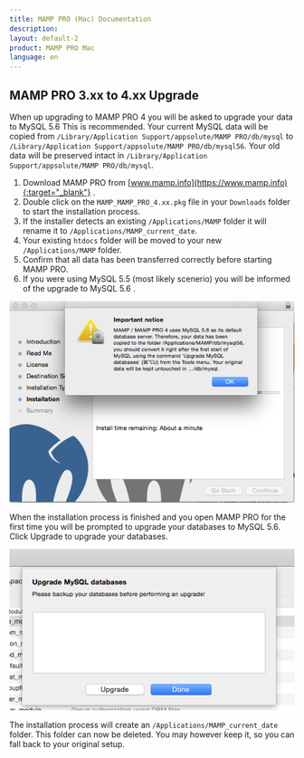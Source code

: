 ```yaml
---
title: MAMP PRO (Mac) Documentation
description: 
layout: default-2
product: MAMP PRO Mac
language: en
---
```


## MAMP PRO 3.xx to 4.xx Upgrade

When up upgrading to MAMP PRO 4 you will be asked to upgrade your data to MySQL 5.6 This is recommended. Your current MySQL data will be copied from `/Library/Application Support/appsolute/MAMP PRO/db/mysql` to  `/Library/Application Support/appsolute/MAMP PRO/db/mysql56`. Your old data will be preserved intact in  `/Library/Application Support/appsolute/MAMP PRO/db/mysql`.

1. Download MAMP PRO from [www.mamp.info](https://www.mamp.info){:target="_blank"} .
2. Double click on the `MAMP_MAMP_PRO_4.xx.pkg` file in your `Downloads` folder to start the installation process.
3. If the installer detects an existing `/Applications/MAMP` folder it will rename it to `/Applications/MAMP_current_date`.
4. Your existing `htdocs` folder will be moved to your new `/Applications/MAMP` folder.
5. Confirm that all data has been transferred correctly before starting MAMP PRO.
6. If you were using MySQL 5.5 (most likely scenerio) you will be informed of the upgrade to MySQL 5.6 . 

![MAMP](UpgradeMySQLNotice.png)

When the installation process is finished and you open MAMP PRO for the first time you will be prompted to upgrade your databases to MySQL 5.6. Click Upgrade to upgrade your databases. 


![MAMP](UpgradeMySQL.png)


 

The installation process will create an `/Applications/MAMP_current_date` folder. This folder can now be deleted. You may however keep it, so you can fall back to your original setup.
